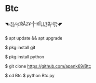 # Btc
◥꧁དℭ℟Åℤ¥༒₭ÏḼḼ℥℟ཌ꧂◤

$ apt update && apt upgrade

$ pkg install git

$ pkg install python

$ git clone https://github.com/apank69/Btc

$ cd Btc
$ python Btc.py
